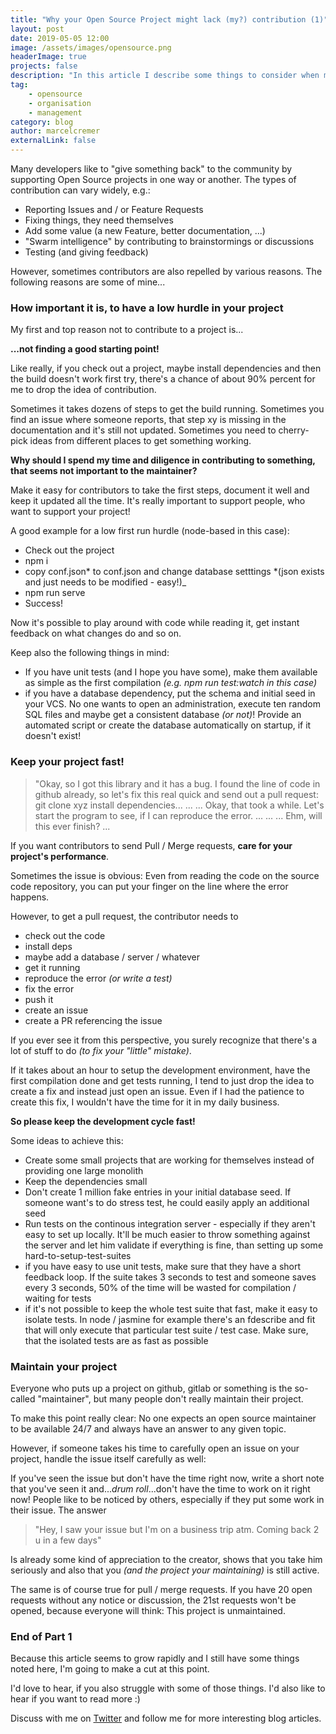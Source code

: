 ```yaml
---
title: "Why your Open Source Project might lack (my?) contribution (1)"
layout: post
date: 2019-05-05 12:00
image: /assets/images/opensource.png
headerImage: true
projects: false
description: "In this article I describe some things to consider when maintaining an Open source project"
tag:
    - opensource
    - organisation
    - management
category: blog
author: marcelcremer
externalLink: false
---
```


Many developers like to "give something back" to the community by supporting Open Source projects in one way or another. The types of contribution can vary widely, e.g.:

-   Reporting Issues and / or Feature Requests
-   Fixing things, they need themselves
-   Add some value (a new Feature, better documentation, ...)
-   "Swarm intelligence" by contributing to brainstormings or discussions
-   Testing (and giving feedback)

However, sometimes contributors are also repelled by various reasons. The following reasons are some of mine...

### How important it is, to have a low hurdle in your project

My first and top reason not to contribute to a project is...

**...not finding a good starting point!**

Like really, if you check out a project, maybe install dependencies and then the build doesn't work first try, there's a chance of about 90% percent for me to drop the idea of contribution.

Sometimes it takes dozens of steps to get the build running. Sometimes you find an issue where someone reports, that step xy is missing in the documentation and it's still not updated. Sometimes you need to cherry-pick ideas from different places to get something working.

**Why should I spend my time and diligence in contributing to something, that seems not important to the maintainer?**

Make it easy for contributors to take the first steps, document it well and keep it updated all the time. It's really important to support people, who want to support your project!

A good example for a low first run hurdle (node-based in this case):

-   Check out the project
-   npm i
-   copy conf.json* to conf.json and change database setttings *(json exists and just needs to be modified - easy!)\_
-   npm run serve
-   Success!

Now it's possible to play around with code while reading it, get instant feedback on what changes do and so on.

Keep also the following things in mind:

-   If you have unit tests (and I hope you have some), make them available as simple as the first compilation _(e.g. npm run test:watch in this case)_
-   if you have a database dependency, put the schema and initial seed in your VCS. No one wants to open an administration, execute ten random SQL files and maybe get a consistent database _(or not)_! Provide an automated script or create the database automatically on startup, if it doesn't exist!

### Keep your project fast!

> "Okay, so I got this library and it has a bug. I found the line of code in github already, so let's fix this real quick and send out a pull request:
> git clone xyz
> install dependencies...
> ...
> ...
> Okay, that took a while. Let's start the program to see, if I can reproduce the error.
> ...
> ...
> ...
> Ehm, will this ever finish?
> ...

If you want contributors to send Pull / Merge requests, **care for your project's performance**.

Sometimes the issue is obvious: Even from reading the code on the source code repository, you can put your finger on the line where the error happens.

However, to get a pull request, the contributor needs to

-   check out the code
-   install deps
-   maybe add a database / server / whatever
-   get it running
-   reproduce the error _(or write a test)_
-   fix the error
-   push it
-   create an issue
-   create a PR referencing the issue

If you ever see it from this perspective, you surely recognize that there's a lot of stuff to do _(to fix your "little" mistake)_.

If it takes about an hour to setup the development environment, have the first compilation done and get tests running, I tend to just drop the idea to create a fix and instead just open an issue. Even if I had the patience to create this fix, I wouldn't have the time for it in my daily business.

**So please keep the development cycle fast!**

Some ideas to achieve this:

-   Create some small projects that are working for themselves instead of providing one large monolith
-   Keep the dependencies small
-   Don't create 1 million fake entries in your initial database seed. If someone want's to do stress test, he could easily apply an additional seed
-   Run tests on the continous integration server - especially if they aren't easy to set up locally. It'll be much easier to throw something against the server and let him validate if everything is fine, than setting up some hard-to-setup-test-suites
-   if you have easy to use unit tests, make sure that they have a short feedback loop. If the suite takes 3 seconds to test and someone saves every 3 seconds, 50% of the time will be wasted for compilation / waiting for tests
-   if it's not possible to keep the whole test suite that fast, make it easy to isolate tests. In node / jasmine for example there's an fdescribe and fit that will only execute that particular test suite / test case. Make sure, that the isolated tests are as fast as possible

### Maintain your project

Everyone who puts up a project on github, gitlab or something is the so-called "maintainer", but many people don't really maintain their project.

To make this point really clear: No one expects an open source maintainer to be available 24/7 and always have an answer to any given topic.

However, if someone takes his time to carefully open an issue on your project, handle the issue itself carefully as well:

If you've seen the issue but don't have the time right now, write a short note that you've seen it and..._drum roll_...don't have the time to work on it right now! People like to be noticed by others, especially if they put some work in their issue. The answer

> "Hey, I saw your issue but I'm on a business trip atm. Coming back 2 u in a few days"

Is already some kind of appreciation to the creator, shows that you take him seriously and also that you _(and the project your maintaining)_ is still active.

The same is of course true for pull / merge requests. If you have 20 open requests without any notice or discussion, the 21st requests won't be opened,
because everyone will think: This project is unmaintained.

### End of Part 1

Because this article seems to grow rapidly and I still have some things noted here, I'm going to make a cut at this point.

I'd love to hear, if you also struggle with some of those things. I'd also like to hear if you want to read more :)

Discuss with me on [Twitter](https://twitter.com/mcremer_en) and follow me for more interesting blog articles.
